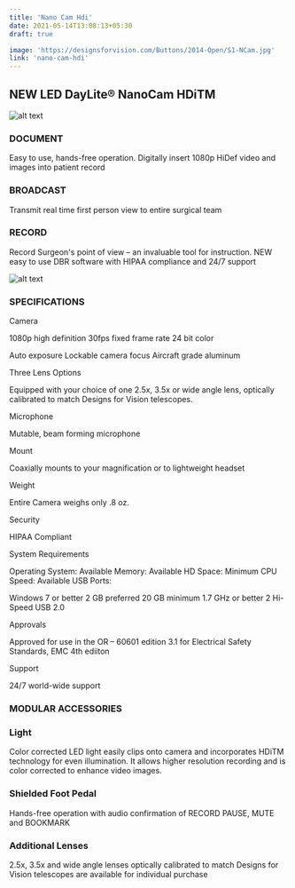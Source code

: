 ```yaml
---
title: 'Nano Cam Hdi'
date: 2021-05-14T13:08:13+05:30
draft: true

image: 'https://designsforvision.com/Buttons/2014-Open/S1-NCam.jpg'
link: 'nano-cam-hdi'
---
```


## NEW LED DayLite® NanoCam HDiTM

![alt text](https://www.designsforvision.com/DVIimg/NanoCamOPEN.png 'Logo Title Text 1')

### DOCUMENT

Easy to use, hands-free operation.
Digitally insert 1080p HiDef video and images into patient record

### BROADCAST

Transmit real time first person view
to entire surgical team

### RECORD

Record Surgeon's point of view –
an invaluable tool for instruction.
NEW easy to use DBR software with
HIPAA compliance and 24/7 support

![alt text](https://www.designsforvision.com/DVIimg/NanoCamLight.png 'Logo Title Text 1')

### SPECIFICATIONS

Camera

1080p high definition
30fps fixed frame rate
24 bit color

Auto exposure
Lockable camera focus
Aircraft grade aluminum

Three Lens
Options

Equipped with your choice of one 2.5x, 3.5x or wide
angle lens, optically calibrated to match Designs for
Vision telescopes.

Microphone

Mutable, beam forming microphone

Mount

Coaxially mounts to your magnification or to
lightweight headset

Weight

Entire Camera weighs only .8 oz.

Security

HIPAA Compliant

System
Requirements

Operating System:
Available Memory:
Available HD Space:
Minimum CPU Speed:
Available USB Ports:

Windows 7 or better
2 GB preferred
20 GB minimum
1.7 GHz or better
2 Hi-Speed USB 2.0

Approvals

Approved for use in the OR –
60601 edition 3.1 for Electrical Safety Standards,
EMC 4th ediiton

Support

24/7 world-wide support

### MODULAR ACCESSORIES

### Light

Color corrected LED light easily clips onto camera and incorporates HDiTM technology for even illumination. It allows higher resolution recording and is color corrected to enhance video images.

### Shielded Foot Pedal

Hands-free operation with audio confirmation of RECORD PAUSE, MUTE and BOOKMARK

### Additional Lenses

2.5x, 3.5x and wide angle lenses optically calibrated to match Designs for Vision
telescopes are available for individual purchase
